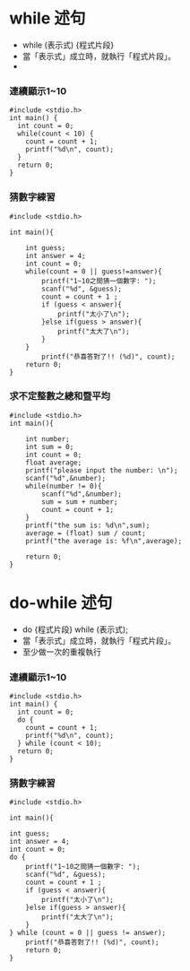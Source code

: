 # while 述句
- while (表示式) {程式片段}
- 當「表示式」成立時，就執行「程式片段」。
- 
### 連續顯示1~10

```
#include <stdio.h>
int main() {
  int count = 0;
  while(count < 10) {
    count = count + 1;
    printf("%d\n", count);
  }
  return 0;
}
```

### 猜數字練習

```
#include <stdio.h>

int main(){

	int guess;
	int answer = 4;
	int count = 0;
	while(count = 0 || guess!=answer){
		printf("1~10之間猜一個數字: ");
		scanf("%d", &guess);
		count = count + 1 ;
		if (guess < answer){
			printf("太小了\n");
		}else if(guess > answer){
			printf("太大了\n");
		}
	}
		printf("恭喜答對了!! (%d)", count);
	return 0;
}
```

### 求不定整數之總和暨平均

```
#include <stdio.h>
int main(){

	int number;
	int sum = 0;
	int count = 0;
	float average;
	printf("please input the number: \n");
	scanf("%d",&number);
	while(number != 0){
		scanf("%d",&number);
		sum = sum + number;
		count = count + 1;
	}
	printf("the sum is: %d\n",sum);
	average = (float) sum / count;
	printf("the average is: %f\n",average);
	
	return 0;
}

```

# do-while 述句
- do {程式片段} while (表示式);
- 當「表示式」成立時，就執行「程式片段」。
- 至少做一次的重複執行

### 連續顯示1~10

```
#include <stdio.h>
int main() {
  int count = 0;
  do {
  	count = count + 1;
   	printf("%d\n", count);
  } while (count < 10);
  return 0;
}
```

### 猜數字練習

```
#include <stdio.h>

int main(){

int guess;
int answer = 4;
int count = 0;
do {
	printf("1~10之間猜一個數字: ");
	scanf("%d", &guess);
	count = count + 1 ;
	if (guess < answer){
		printf("太小了\n");
	}else if(guess > answer){
		printf("太大了\n");
	}
} while (count = 0 || guess != answer);
	printf("恭喜答對了!! (%d)", count);
	return 0;
}

```
